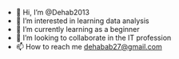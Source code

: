- 👋 Hi, I’m @Dehab2013
- 👀 I’m interested in learning data analysis 
- 🌱 I’m currently learning as a beginner 
- 💞️ I’m looking to collaborate in the IT profession 
- 📫 How to reach me dehabab27@gmail.com 

<!---
Dehab2013/Dehab2013 is a ✨ special ✨ repository because its `README.md` (this file) appears on your GitHub profile.
You can click the Preview link to take a look at your changes.
--->
